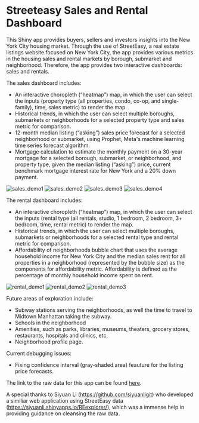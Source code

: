 # Streeteasy Sales and Rental Dashboard

This Shiny app provides buyers, sellers and investors insights into the New York City housing market. Through the use of StreetEasy, a real estate listings website focused on New York City, the app provides various metrics in the housing sales and rental markets by borough, submarket and neighborhood. Therefore, the app provides two interactive dashboards: sales and rentals.

The sales dashboard includes:
* An interactive choropleth (“heatmap”) map, in which the user can select the inputs (property type (all properties, condo, co-op, and single-family), time, sales metric) to render the map.
* Historical trends, in which the user can select multiple boroughs, submarkets or neighborhoods for a selected property type and sales metric for comparison.
* 12-month median listing (“asking”) sales price forecast for a selected neighborhood or submarket, using Prophet, Meta's machine learning time series forecast algorithm.
* Mortgage calculation to estimate the monthly payment on a 30-year mortgage for a selected borough, submarket, or neighborhood, and property type, given the median listing (“asking”) price, current benchmark mortgage interest rate for New York and a 20% down payment.

![sales_demo1](https://media.giphy.com/media/v1.Y2lkPTc5MGI3NjExYm5hYjlnbGZmMWVva3J3aXp5aWlsdnpobnRrMmY5cTA2eXg3Y284NSZlcD12MV9pbnRlcm5hbF9naWZfYnlfaWQmY3Q9Zw/inDsdZOQVFxsX7PAVs/giphy.gif) ![sales_demo2](https://media.giphy.com/media/v1.Y2lkPTc5MGI3NjExNHF5enpobWRtcG1ha3I1cWN3OGo5aHZyZGM0dnZraXgwcmJjdGdiMCZlcD12MV9pbnRlcm5hbF9naWZfYnlfaWQmY3Q9Zw/vpWW63XbxZ2T7lO0Ir/giphy.gif)
![sales_demo3](https://media.giphy.com/media/v1.Y2lkPTc5MGI3NjExYzR1cXEyMnh6Z2xneGE1a2l2d21xb20xMm9iYTFveWZ6OTUzdWxvbSZlcD12MV9pbnRlcm5hbF9naWZfYnlfaWQmY3Q9Zw/ywubiJ907EGHP3sF8t/giphy.gif) ![sales_demo4](https://media.giphy.com/media/v1.Y2lkPTc5MGI3NjExc2RpMWZ1M3Q0b3lxcHVwdDQwN3Vwc20yczZmY2QxNDA1NGd6ZDRmMCZlcD12MV9pbnRlcm5hbF9naWZfYnlfaWQmY3Q9Zw/58Z6oa4K0TKe2etvZq/giphy.gif)

The rental dashboard includes: 
* An interactive choropleth (“heatmap”) map, in which the user can select the inputs (rental type (all rentals, studio, 1 bedroom, 2 bedroom, 3+ bedroom, time, rental metric) to render the map.
* Historical trends, in which the user can select multiple boroughs, submarkets or neighborhoods for a selected rental type and rental metric for comparison.
* Affordability of neighborhoods bubble chart that uses the average household income for New York City and the median sales rent for all properties in a neighborhood (represented by the bubble size) as the components for affordability metric. Affordability is defined as the percentage of monthly household income spent on rent. 

![rental_demo1](https://media.giphy.com/media/v1.Y2lkPTc5MGI3NjExNjBtNzE3ZDdhOWg5c2J3NTdrZHo1NXc5b2k4MWdsNG56dWcybWQ3eiZlcD12MV9pbnRlcm5hbF9naWZfYnlfaWQmY3Q9Zw/8fqQX6vHZZCJ37SjT0/giphy.gif) ![rental_demo2](https://media.giphy.com/media/v1.Y2lkPTc5MGI3NjExdDZuZ2tvMzY5YjNucHV6M2ZtYTU5dmJwN2VxZTNvdXV5cGRrd3RjeSZlcD12MV9pbnRlcm5hbF9naWZfYnlfaWQmY3Q9Zw/IUnMcTc1IpQ64thPhy/giphy.gif) ![rental_demo3](https://media.giphy.com/media/v1.Y2lkPTc5MGI3NjExZWNpYW5xc281YTcxbGdsaDRxdmtqYTYzZTFrNDhnNTdsdzhvd2sxNCZlcD12MV9pbnRlcm5hbF9naWZfYnlfaWQmY3Q9Zw/9TNpbd9Q9IrXP5GC5H/giphy.gif)

Future areas of exploration include:
* Subway stations serving the neighborhoods, as well the time to travel to Midtown Manhattan taking the subway.
* Schools in the neighborhood
* Amenities, such as parks, libraries, museums, theaters, grocery stores, restaurants, hospitals and clinics, etc.
* Neighborhood profile page.

Current debugging issues:
* Fixing confidence interval (gray-shaded area) feauture for the listing price forecasts.

The link to the raw data for this app can be found [here](https://streeteasy.com/blog/data-dashboard/[object%20Object]?agg=Total&metric=Inventory&type=Sales&bedrooms=Any%20Bedrooms&property=Any%20Property%20Type&minDate=2010-01-01&maxDate=2023-10-01&area=Flatiron,Brooklyn%20Heights).

A special thanks to Siyuan Li (https://github.com/siyuanligit) who developed a similiar web application using StreetEasy data (https://siyuanli.shinyapps.io/REexplorer/), which was a immense help in providing guidance on cleansing the raw data.

